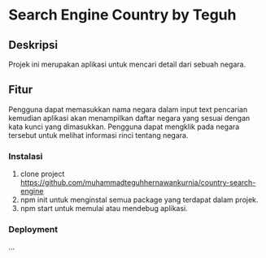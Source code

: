 # Search Engine Country by Teguh
## Deskripsi

Projek ini merupakan aplikasi untuk mencari detail dari sebuah negara.

## Fitur

Pengguna dapat memasukkan nama negara dalam input text pencarian kemudian aplikasi akan menampilkan daftar negara yang sesuai dengan kata kunci yang dimasukkan. Pengguna dapat mengklik pada negara tersebut untuk melihat informasi rinci tentang negara.

### Instalasi
1. clone project https://github.com/muhammadteguhhernawankurnia/country-search-engine
2. npm init untuk menginstal semua package yang terdapat dalam projek.
3. npm start untuk memulai atau mendebug aplikasi.

### Deployment

...

